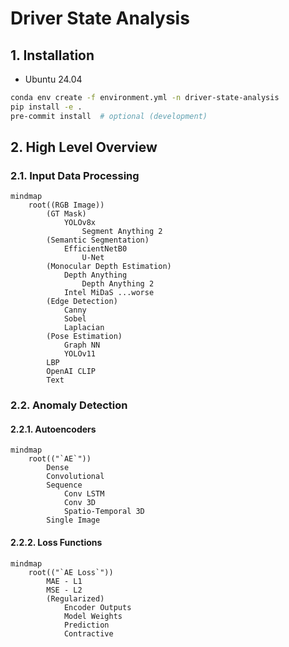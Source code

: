 # Driver State Analysis

## 1. Installation

- Ubuntu 24.04

```bash
conda env create -f environment.yml -n driver-state-analysis
pip install -e .
pre-commit install  # optional (development)
```

## 2. High Level Overview

### 2.1. Input Data Processing

```mermaid
mindmap
    root((RGB Image))
        (GT Mask)
            YOLOv8x
                Segment Anything 2
        (Semantic Segmentation)
            EfficientNetB0
                U-Net
        (Monocular Depth Estimation)
            Depth Anything
                Depth Anything 2
            Intel MiDaS ...worse
        (Edge Detection)
            Canny
            Sobel
            Laplacian
        (Pose Estimation)
            Graph NN
            YOLOv11
        LBP
        OpenAI CLIP
        Text
```

### 2.2. Anomaly Detection

#### 2.2.1. Autoencoders

```mermaid
mindmap
    root(("`AE`"))
        Dense
        Convolutional
        Sequence
            Conv LSTM
            Conv 3D
            Spatio-Temporal 3D
        Single Image
```

#### 2.2.2. Loss Functions

```mermaid
mindmap
    root(("`AE Loss`"))
        MAE - L1
        MSE - L2
        (Regularized)
            Encoder Outputs
            Model Weights
            Prediction
            Contractive
```
